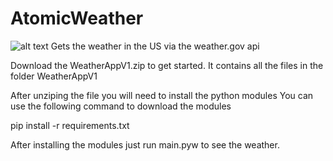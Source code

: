# AtomicWeather
![alt text](https://github.com/NMedvesky/AtomicWeather256/blob/main/Atomictoad.png?raw=true)
Gets the weather in the US via the weather.gov api

Download the WeatherAppV1.zip to get started.
It contains all the files in the folder WeatherAppV1

After unziping the file you will need to install the python modules
You can use the following command to download the modules

pip install -r requirements.txt

After installing the modules just run main.pyw to see the weather.
